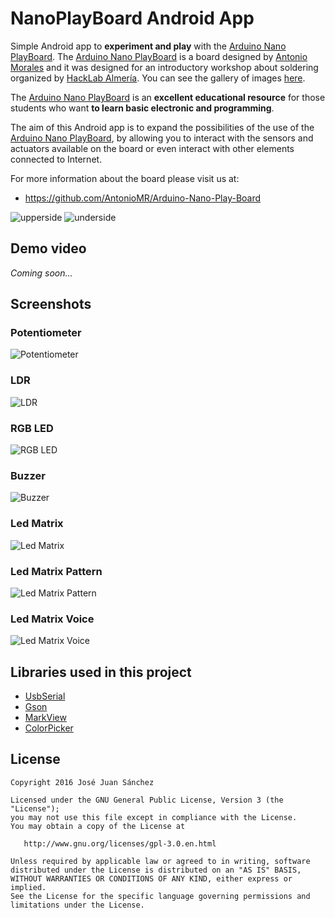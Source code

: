 # NanoPlayBoard Android App

Simple Android app to **experiment and play** with the [Arduino Nano PlayBoard][1]. The [Arduino Nano PlayBoard][1] is a board designed by [Antonio Morales][2] and it was designed for an introductory workshop about soldering organized by [HackLab Almería][3]. You can see the gallery of images [here][4].

The [Arduino Nano PlayBoard][1] is an **excellent educational resource** for those students who want **to learn basic electronic and programming**. 

The aim of this Android app is to expand the possibilities of the use of the [Arduino Nano PlayBoard][1], by allowing you to interact with the sensors and actuators available on the board or even interact with other elements connected to Internet.

For more information about the board please visit us at:  

* https://github.com/AntonioMR/Arduino-Nano-Play-Board

![upperside][5]
![underside][6]

## Demo video

*Coming soon...*

## Screenshots

### Potentiometer
![Potentiometer][7]

### LDR
![LDR][8]

### RGB LED
![RGB LED][9]

### Buzzer
![Buzzer][10]

### Led Matrix
![Led Matrix][11]

### Led Matrix Pattern
![Led Matrix Pattern][12]

### Led Matrix Voice
![Led Matrix Voice][13]

## Libraries used in this project

* [UsbSerial][14]
* [Gson][15]
* [MarkView][16]
* [ColorPicker][17]

## License

```
Copyright 2016 José Juan Sánchez

Licensed under the GNU General Public License, Version 3 (the "License");
you may not use this file except in compliance with the License.
You may obtain a copy of the License at

   http://www.gnu.org/licenses/gpl-3.0.en.html

Unless required by applicable law or agreed to in writing, software
distributed under the License is distributed on an "AS IS" BASIS,
WITHOUT WARRANTIES OR CONDITIONS OF ANY KIND, either express or implied.
See the License for the specific language governing permissions and
limitations under the License.
```

[1]: https://github.com/AntonioMR/Arduino-Nano-Play-Board
[2]: http://twitter.com/antonio1010mr
[3]: http://hacklabalmeria.net
[4]: https://goo.gl/photos/VKdNkxRcpEW4yBa47
[5]: https://github.com/josejuansanchez/NanoPlayBoard/blob/master/NanoPlayBoard/extras/upperside.png
[6]: https://github.com/josejuansanchez/NanoPlayBoard/blob/master/NanoPlayBoard/extras/underside.png
[7]: https://github.com/josejuansanchez/NanoPlayBoard-AndroidApp/blob/master/screenshots/potentiometer.png
[8]: https://github.com/josejuansanchez/NanoPlayBoard-AndroidApp/blob/master/screenshots/ldr.png
[9]: https://github.com/josejuansanchez/NanoPlayBoard-AndroidApp/blob/master/screenshots/rgb_led.png
[10]: https://github.com/josejuansanchez/NanoPlayBoard-AndroidApp/blob/master/screenshots/buzzer.png
[11]: https://github.com/josejuansanchez/NanoPlayBoard-AndroidApp/blob/master/screenshots/ledmatrix.png
[12]: https://github.com/josejuansanchez/NanoPlayBoard-AndroidApp/blob/master/screenshots/ledmatrix_pattern.png
[13]: https://github.com/josejuansanchez/NanoPlayBoard-AndroidApp/blob/master/screenshots/ledmatrix_voice.png
[14]: https://github.com/felHR85/UsbSerial
[15]: https://github.com/google/gson
[16]: https://github.com/xiprox/MarkView
[17]: https://github.com/christophesmet/colorpicker
